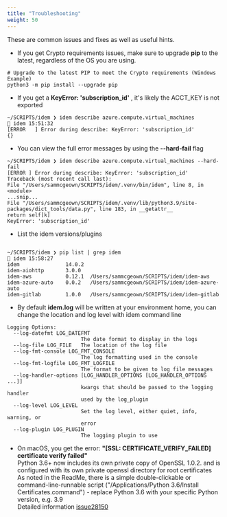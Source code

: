 ```yaml
---
title: "Troubleshooting"
weight: 50
---
```


These are common issues and fixes as well as useful hints.

- If you get Crypto requirements issues, make sure to upgrade <b>pip</b> to the latest, regardless of the OS you are using.

```shell
# Upgrade to the latest PIP to meet the Crypto requirements (Windows Example)
python3 -m pip install --upgrade pip
```

- If you get a <b>KeyError: 'subscription_id'</b> , it's likely the ACCT_KEY is not exported

```shell
~/SCRIPTS/idem ❯ idem describe azure.compute.virtual_machines                                                                                           idem 15:51:32
[ERROR   ] Error during describe: KeyError: 'subscription_id'
{}
```

- You can view the full error messages by using the <b>--hard-fail</b> flag

```shell
~/SCRIPTS/idem ❯ idem describe azure.compute.virtual_machines --hard-fail
[ERROR ] Error during describe: KeyError: 'subscription_id'
Traceback (most recent call last):
File "/Users/sammcgeown/SCRIPTS/idem/.venv/bin/idem", line 8, in <module>
...snip...
File "/Users/sammcgeown/SCRIPTS/idem/.venv/lib/python3.9/site-packages/dict_tools/data.py", line 183, in __getattr__
return self[k]
KeyError: 'subscription_id'
```

- List the idem versions/plugins

```shell

~/SCRIPTS/idem ❯ pip list | grep idem                                                                                                                   idem 15:58:27
idem               14.0.2
idem-aiohttp       3.0.0
idem-aws           0.12.1  /Users/sammcgeown/SCRIPTS/idem/idem-aws
idem-azure-auto    0.0.2   /Users/sammcgeown/SCRIPTS/idem/idem-azure-auto
idem-gitlab        1.0.0   /Users/sammcgeown/SCRIPTS/idem/idem-gitlab
```

- By default <b>idem.log</b> will be written at your environment home, 
you can change the location and log level with idem command line

```shell
Logging Options:
  --log-datefmt LOG_DATEFMT
                        The date format to display in the logs
  --log-file LOG_FILE   The location of the log file
  --log-fmt-console LOG_FMT_CONSOLE
                        The log formatting used in the console
  --log-fmt-logfile LOG_FMT_LOGFILE
                        The format to be given to log file messages
  --log-handler-options [LOG_HANDLER_OPTIONS [LOG_HANDLER_OPTIONS ...]]
                        kwargs that should be passed to the logging handler
                        used by the log_plugin
  --log-level LOG_LEVEL
                        Set the log level, either quiet, info, warning, or
                        error
  --log-plugin LOG_PLUGIN
                        The logging plugin to use

```

- On macOS, you get the error: <b>"[SSL: CERTIFICATE_VERIFY_FAILED] certificate verify failed"</b><br>
Python 3.6+ now includes its own private copy of OpenSSL 1.0.2. and is configured with its own private openssl directory for root certificates<br>
As noted in the ReadMe, there is a simple double-clickable or command-line-runnable script ("/Applications/Python 3.6/Install Certificates.command") - replace Python 3.6 with your specific Python version, e.g. 3.9 <br>
Detailed information [issue28150](https://bugs.python.org/issue28150)


